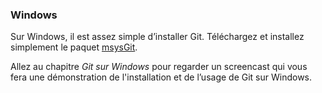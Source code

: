 ### Windows ###

Sur Windows, il est assez simple d’installer Git. Téléchargez et installez
simplement le paquet [msysGit](http://code.google.com/p/msysgit/downloads/list).

Allez au chapitre *Git sur Windows* pour regarder un screencast qui vous fera
une démonstration de l'installation et de l’usage de Git sur Windows.


